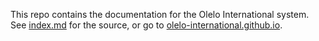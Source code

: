 This repo contains the documentation for the Olelo International system. See [index.md](index.md) for the source, or go to [olelo-international.github.io](olelo-international.github.io).
